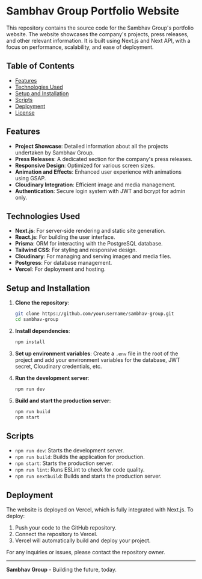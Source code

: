 # Sambhav Group Portfolio Website

This repository contains the source code for the Sambhav Group's portfolio website. The website showcases the company's projects, press releases, and other relevant information. It is built using Next.js and Next API, with a focus on performance, scalability, and ease of deployment.

## Table of Contents

- [Features](#features)
- [Technologies Used](#technologies-used)
- [Setup and Installation](#setup-and-installation)
- [Scripts](#scripts)
- [Deployment](#deployment)
- [License](#license)

## Features

- **Project Showcase**: Detailed information about all the projects undertaken by Sambhav Group.
- **Press Releases**: A dedicated section for the company's press releases.
- **Responsive Design**: Optimized for various screen sizes.
- **Animation and Effects**: Enhanced user experience with animations using GSAP.
- **Cloudinary Integration**: Efficient image and media management.
- **Authentication**: Secure login system with JWT and bcrypt for admin only.

## Technologies Used

- **Next.js**: For server-side rendering and static site generation.
- **React.js**: For building the user interface.
- **Prisma**: ORM for interacting with the PostgreSQL database.
- **Tailwind CSS**: For styling and responsive design.
- **Cloudinary**: For managing and serving images and media files.
- **Postgress**: For database management.
- **Vercel**: For deployment and hosting.

## Setup and Installation

1. **Clone the repository**:
   ```bash
   git clone https://github.com/yourusername/sambhav-group.git
   cd sambhav-group
   ```

2. **Install dependencies**:
   ```bash
   npm install
   ```

3. **Set up environment variables**:
   Create a `.env` file in the root of the project and add your environment variables for the database, JWT secret, Cloudinary credentials, etc.

4. **Run the development server**:
   ```bash
   npm run dev
   ```

5. **Build and start the production server**:
   ```bash
   npm run build
   npm start
   ```

## Scripts

- `npm run dev`: Starts the development server.
- `npm run build`: Builds the application for production.
- `npm start`: Starts the production server.
- `npm run lint`: Runs ESLint to check for code quality.
- `npm run nextbuild`: Builds and starts the production server.

## Deployment

The website is deployed on Vercel, which is fully integrated with Next.js. To deploy:

1. Push your code to the GitHub repository.
2. Connect the repository to Vercel.
3. Vercel will automatically build and deploy your project.


For any inquiries or issues, please contact the repository owner.

---

**Sambhav Group** - Building the future, today.